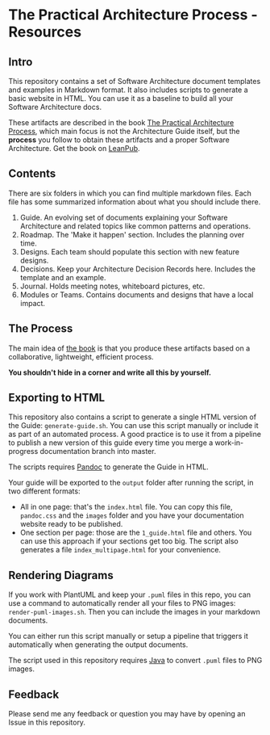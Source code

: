 # The Practical Architecture Process - Resources

## Intro

This repository contains a set of Software Architecture document templates and examples in Markdown format. It also includes scripts to generate a basic website in HTML. You can use it as a baseline to build all your Software Architecture docs. 

These artifacts are described in the book [The Practical Architecture Process](https://leanpub.com/practical-software-architecture), which main focus is not the Architecture Guide itself, but the **process** you follow to obtain these artifacts and a proper Software Architecture. Get the book on [LeanPub](https://leanpub.com/practical-software-architecture).

## Contents

There are six folders in which you can find multiple markdown files. Each file has some summarized information about what you should include there.

1. Guide. An evolving set of documents explaining your Software Architecture and related topics like common patterns and operations.
2. Roadmap. The 'Make it happen' section. Includes the planning over time.
3. Designs. Each team should populate this section with new feature designs.
4. Decisions. Keep your Architecture Decision Records here. Includes the template and an example.
5. Journal. Holds meeting notes, whiteboard pictures, etc.
6. Modules or Teams. Contains documents and designs that have a local impact.

## The Process

The main idea of [the book](https://leanpub.com/practical-software-architecture) is that you produce these artifacts based on a collaborative, lightweight, efficient process. 

**You shouldn't hide in a corner and write all this by yourself.**

## Exporting to HTML

This repository also contains a script to generate a single HTML version of the Guide: `generate-guide.sh`. You can use this script manually or include it as part of an automated process. A good practice is to use it from a pipeline to publish a new version of this guide every time you merge a work-in-progress documentation branch into master.

The scripts requires [Pandoc](https://pandoc.org/installing.html) to generate the Guide in HTML.

Your guide will be exported to the `output` folder after running the script, in two different formats:

* All in one page: that's the `index.html` file. You can copy this file, `pandoc.css` and the `images` folder and you have your documentation website ready to be published.
* One section per page: those are the `1_guide.html` file and others. You can use this approach if your sections get too big. The script also generates a file `index_multipage.html` for your convenience.

## Rendering Diagrams

If you work with PlantUML and keep your `.puml` files in this repo, you can use a command to automatically render all your files to PNG images: `render-puml-images.sh`. Then you can include the images in your markdown documents. 

You can either run this script manually or setup a pipeline that triggers it automatically when generating the output documents.

The script used in this repository requires [Java](https://www.java.com/en/download/) to convert `.puml` files to PNG images. 

## Feedback

Please send me any feedback or question you may have by opening an Issue in this repository.  

